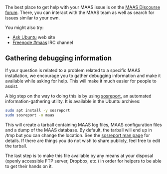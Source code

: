 The best place to get help with your MAAS issue is on the [MAAS Discourse forum](https://discourse.maas.io/). There, you can interact with the MAAS team as well as search for issues similar to your own.

You might also try:

-   [Ask Ubuntu](http://askubuntu.com/questions/ask?tags=maas) web site
-   [Freenode #maas](http://webchat.freenode.net/?channels=maas) IRC channel

<h2 id="heading--gathering-debugging-information">Gathering debugging information</h2>

If your question is related to a problem related to a specific MAAS installation, we encourage you to gather debugging information and make it available while asking for help. This will make it much easier for people to assist.

A big step on the way to doing this is by using [sosreport](https://github.com/sosreport/sosreport), an automated information-gathering utility. It is available in the Ubuntu archives:

``` bash
sudo apt install -y sosreport
sudo sosreport -o maas
```

This will create a tarball containing MAAS log files, MAAS configuration files and a dump of the MAAS database. By default, the tarball will end up in /tmp but you can change the location. See the [sosreport man page](http://manpages.ubuntu.com/cgi-bin/search.py?q=sosreport) for details. If there are things you do not wish to share publicly, feel free to edit the tarball.

The last step is to make this file available by any means at your disposal (openly accessible FTP server, Dropbox, etc.) in order for helpers to be able to get their hands on it.

<!-- LINKS -->

